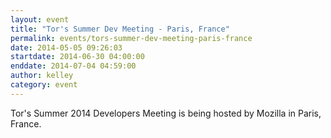```yaml
---
layout: event
title: "Tor's Summer Dev Meeting - Paris, France"
permalink: events/tors-summer-dev-meeting-paris-france
date: 2014-05-05 09:26:03
startdate: 2014-06-30 04:00:00
enddate: 2014-07-04 04:59:00
author: kelley
category: event
---
```


Tor's Summer 2014 Developers Meeting is being hosted by Mozilla in Paris, France.
